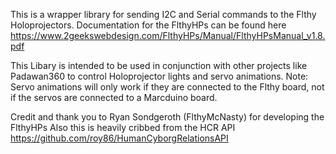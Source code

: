 This is a wrapper library for sending I2C and Serial commands to the Flthy Holoprojectors.
Documentation for the FlthyHPs can be found here https://www.2geekswebdesign.com/FlthyHPs/Manual/FlthyHPsManual_v1.8.pdf

This Libary is intended to be used in conjunction with other projects like Padawan360 to control Holoprojector lights and servo animations. Note: Servo animations will only work if they are connected to the Flthy board, not if the servos are connected to a Marcduino board.

Credit and thank you to Ryan Sondgeroth (FlthyMcNasty) for developing the FlthyHPs
Also this is heavily cribbed from the HCR API https://github.com/roy86/HumanCyborgRelationsAPI